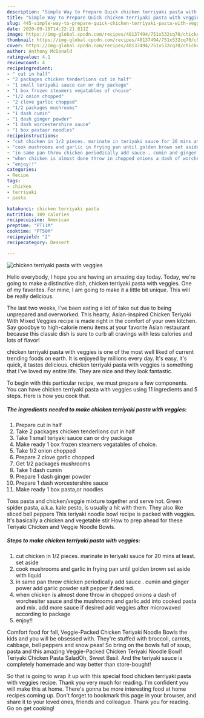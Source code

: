```yaml
---
description: "Simple Way to Prepare Quick chicken terriyaki pasta with veggies"
title: "Simple Way to Prepare Quick chicken terriyaki pasta with veggies"
slug: 445-simple-way-to-prepare-quick-chicken-terriyaki-pasta-with-veggies
date: 2020-09-18T14:22:21.811Z
image: https://img-global.cpcdn.com/recipes/48137494/751x532cq70/chicken-terriyaki-pasta-with-veggies-recipe-main-photo.jpg
thumbnail: https://img-global.cpcdn.com/recipes/48137494/751x532cq70/chicken-terriyaki-pasta-with-veggies-recipe-main-photo.jpg
cover: https://img-global.cpcdn.com/recipes/48137494/751x532cq70/chicken-terriyaki-pasta-with-veggies-recipe-main-photo.jpg
author: Anthony McDonald
ratingvalue: 4.1
reviewcount: 4
recipeingredient:
- " cut in half"
- "2 packages chicken tenderlions cut in half"
- "1 small teriyaki sauce can or dry package"
- "1 box frozen steamers vegatables of choice"
- "1/2 onion chopped"
- "2 clove garlic chopped"
- "1/2 packages mushrooms"
- "1 dash cumin"
- "1 dash ginger powder"
- "1 dash worcestershire sauce"
- "1 box pastaor noodles"
recipeinstructions:
- "cut chicken in 1/2 pieces. marinate in teriyaki sauce for 20 mins at least. set aside"
- "cook mushrooms and garlic in frying pan until golden brown set aside with liquid"
- "in same pan throw chicken periodically add sauce . cumin and ginger power add garlic powder salt pepper if.desired."
- "when chicken is almost done throw in chopped onions a dash of worchesiter sauce and the mushrooms and garlic.add into cooked pasta and mix. add more sauce if desired add veggies after microwaved according to package"
- "enjoy!!"
categories:
- Recipe
tags:
- chicken
- terriyaki
- pasta

katakunci: chicken terriyaki pasta 
nutrition: 109 calories
recipecuisine: American
preptime: "PT11M"
cooktime: "PT50M"
recipeyield: "2"
recipecategory: Dessert

---
```



![chicken terriyaki pasta with veggies](https://img-global.cpcdn.com/recipes/48137494/751x532cq70/chicken-terriyaki-pasta-with-veggies-recipe-main-photo.jpg)

Hello everybody, I hope you are having an amazing day today. Today, we're going to make a distinctive dish, chicken terriyaki pasta with veggies. One of my favorites. For mine, I am going to make it a little bit unique. This will be really delicious.

The last two weeks, I&#39;ve been eating a lot of take out due to being unprepared and overworked. This hearty, Asian-inspired Chicken Teriyaki With Mixed Veggies recipe is made right in the comfort of your own kitchen. Say goodbye to high-calorie menu items at your favorite Asian restaurant because this classic dish is sure to curb all cravings with less calories and lots of flavor!

chicken terriyaki pasta with veggies is one of the most well liked of current trending foods on earth. It is enjoyed by millions every day. It's easy, it's quick, it tastes delicious. chicken terriyaki pasta with veggies is something that I've loved my entire life. They are nice and they look fantastic.


To begin with this particular recipe, we must prepare a few components. You can have chicken terriyaki pasta with veggies using 11 ingredients and 5 steps. Here is how you cook that.

<!--inarticleads1-->

##### The ingredients needed to make chicken terriyaki pasta with veggies:

1. Prepare  cut in half
1. Take 2 packages chicken tenderlions cut in half
1. Take 1 small teriyaki sauce can or dry package
1. Make ready 1 box frozen steamers vegatables of choice.
1. Take 1/2 onion chopped
1. Prepare 2 clove garlic chopped
1. Get 1/2 packages mushrooms
1. Take 1 dash cumin
1. Prepare 1 dash ginger powder
1. Prepare 1 dash worcestershire sauce
1. Make ready 1 box pasta,or noodles


Toss pasta and chicken/veggie mixture together and serve hot. Green spider pasta, a.k.a. kale pesto, is usually a hit with them. They also like sliced bell peppers This teriyaki noodle bowl recipe is packed with veggies. It&#39;s basically a chicken and vegetable stir How to prep ahead for these Teriyaki Chicken and Veggie Noodle Bowls. 

<!--inarticleads2-->

##### Steps to make chicken terriyaki pasta with veggies:

1. cut chicken in 1/2 pieces. marinate in teriyaki sauce for 20 mins at least. set aside
1. cook mushrooms and garlic in frying pan until golden brown set aside with liquid
1. in same pan throw chicken periodically add sauce . cumin and ginger power add garlic powder salt pepper if.desired.
1. when chicken is almost done throw in chopped onions a dash of worchesiter sauce and the mushrooms and garlic.add into cooked pasta and mix. add more sauce if desired add veggies after microwaved according to package
1. enjoy!!


Comfort food for fall, Veggie-Packed Chicken Teriyaki Noodle Bowls the kids and you will be obsessed with. They&#39;re stuffed with broccoli, carrots, cabbage, bell peppers and snow peas! So bring on the bowls full of soup, pasta and this amazing Veggie-Packed Chicken Teriyaki Noodle Bowl! Teriyaki Chicken Pasta SaladOh, Sweet Basil. And the teriyaki sauce is completely homemade and way better than store-bought! 

So that is going to wrap it up with this special food chicken terriyaki pasta with veggies recipe. Thank you very much for reading. I'm confident you will make this at home. There's gonna be more interesting food at home recipes coming up. Don't forget to bookmark this page in your browser, and share it to your loved ones, friends and colleague. Thank you for reading. Go on get cooking!
